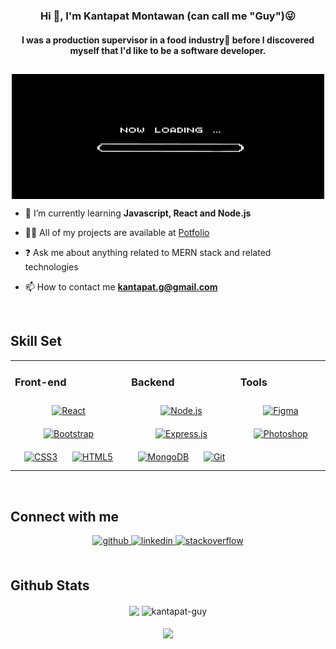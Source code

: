 

### <div align="center">Hi 👋, I'm Kantapat Montawan (can call me "Guy")😜</div> 
#### <div align="center">I was a production supervisor in a food industry🍗 before I discovered myself that I'd like to be a software developer.</div> 

 <div align="center"><h2></h2></div>

<div align="center">
<img src="https://raw.githubusercontent.com/kantapat-guy/kantapat-guy/main/loading.gif" align="center" height="200" width="500" />
</div>  
  


  

- 🌱 I’m currently learning **Javascript, React and Node.js**  
  

- 👨‍💻 All of my projects are available at [Potfolio](https://kantapat-guy-portfolio.netlify.app)  
  

- ❓ Ask me about anything related to MERN stack and related technologies  
  

- 📫 How to contact me **kantapat.g@gmail.com**  
  

<br/>  


## Skill Set  
<table><tr><td valign="top" width="220px">



### Front-end  
<div align="center">  
<a href="https://reactjs.org/" target="_blank"><img style="margin: 10px" src="https://profilinator.rishav.dev/skills-assets/react-original-wordmark.svg" alt="React" height="40" /></a>  
<a href="https://getbootstrap.com/docs/3.4/javascript/" target="_blank"><img style="margin: 10px" src="https://profilinator.rishav.dev/skills-assets/bootstrap-plain.svg" alt="Bootstrap" height="40" /></a>  
<a href="https://www.w3schools.com/css/" target="_blank"><img style="margin: 10px" src="https://profilinator.rishav.dev/skills-assets/css3-original-wordmark.svg" alt="CSS3" height="40" /></a>  
<a href="https://en.wikipedia.org/wiki/HTML5" target="_blank"><img style="margin: 10px" src="https://profilinator.rishav.dev/skills-assets/html5-original-wordmark.svg" alt="HTML5" height="40" /></a>  
</div>

</td><td valign="top" width="200px">



### Backend  
<div align="center" >
<a href="https://nodejs.org/" target="_blank"><img style="margin: 10px" src="https://seeklogo.com/images/N/nodejs-logo-FBE122E377-seeklogo.com.png" alt="Node.js" height="40" /></a>  
<a href="https://expressjs.com/" target="_blank"><img style="margin: 10px" src="https://www.mementotech.in/assets/images/icons/express.png" alt="Express.js" height="40" /></a>
<a href="https://www.mongodb.com/" target="_blank"><img style="margin: 10px" src="https://profilinator.rishav.dev/skills-assets/mongodb-original-wordmark.svg" alt="MongoDB" height="40" /></a> 
<a href="https://github.com/" target="_blank"><img style="margin: 10px" src="https://profilinator.rishav.dev/skills-assets/git-scm-icon.svg" alt="Git" height="40" /></a>
</div>

</td><td valign="top" width="150px">


### Tools  
<div align="center">  
<a href="https://www.figma.com/" target="_blank"><img style="margin: 10px" src="https://profilinator.rishav.dev/skills-assets/figma-icon.svg" alt="Figma" height="40" /></a>  
<a href="https://www.adobe.com/in/products/photoshop.html" target="_blank"><img style="margin: 10px" src="https://profilinator.rishav.dev/skills-assets/photoshop-plain.svg" alt="Photoshop" height="40" /></a>  
</div>

</td></tr></table>  

<br/>  


## Connect with me  
<div align="center">
<a href="https://github.com/kantapat-guy" target="_blank">
<img src=https://img.shields.io/badge/github-%2324292e.svg?&style=for-the-badge&logo=github&logoColor=white alt=github style="margin-bottom: 5px;" />
</a>
<a href="https://linkedin.com/in/kantapatg" target="_blank">
<img src=https://img.shields.io/badge/linkedin-%231E77B5.svg?&style=for-the-badge&logo=linkedin&logoColor=white alt=linkedin style="margin-bottom: 5px;" />
</a>
<a href="https://stackoverflow.com/users/19234149/guy" target="_blank">
<img src=https://img.shields.io/badge/stackoverflow-%23F28032.svg?&style=for-the-badge&logo=stackoverflow&logoColor=white alt=stackoverflow style="margin-bottom: 5px;" />
</a>  
</div>  
  

<br/>  


## Github Stats  
<div align="center">
<img src="https://github-readme-stats.vercel.app/api?username=kantapat-guy&show_icons=true&count_private=true&hide_border=true&theme=dracula&layout=compact" align="center" />
<img align="center" src="https://github-readme-streak-stats.herokuapp.com/?user=kantapat-guy&theme=dracula&hide_border=true&layout=compact" alt="kantapat-guy" />
</div>  

<br/>  


  
<!---
<br/>  
<div align="center"><img src="https://spotify-github-profile.vercel.app/api/view?uid=kantapat.g&cover_image=true&theme=default&bar_color_cover=true" /></div>  
<br/>
-->

<div align="center">
<img src="https://komarev.com/ghpvc/?username=kantapat-guy&&style=flat-square" align="center" />
</div>  
